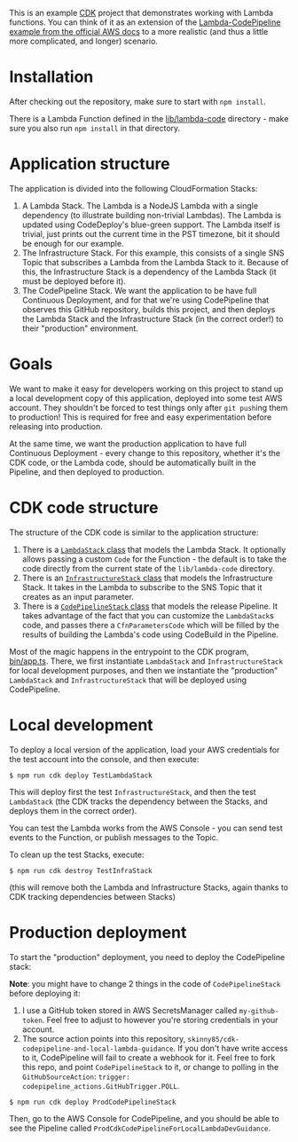 This is an example [CDK](https://github.com/aws/aws-cdk)
project that demonstrates working with Lambda functions.
You can think of it as an extension of the
[Lambda-CodePipeline example from the official AWS docs](https://docs.aws.amazon.com/de_de/cdk/latest/guide/codepipeline_example.html)
to a more realistic (and thus a little more complicated, and longer) scenario.

# Installation

After checking out the repository, make sure to start with `npm install`.

There is a Lambda Function defined in the [lib/lambda-code](lib/lambda-code) directory -
make sure you also run `npm install` in that directory.

# Application structure

The application is divided into the following CloudFormation Stacks:

1. A Lambda Stack. The Lambda is a NodeJS Lambda with a single dependency
  (to illustrate building non-trivial Lambdas).
  The Lambda is updated using CodeDeploy's blue-green support.
  The Lambda itself is trivial, just prints out the current time in the PST timezone,
  bit it should be enough for our example.
2. The Infrastructure Stack. For this example, this consists of a single SNS Topic
  that subscribes a Lambda from the Lambda Stack to it.
  Because of this, the Infrastructure Stack is a dependency of the Lambda Stack
  (it must be deployed before it).
3. The CodePipeline Stack. We want the application to be have full Continuous Deployment,
  and for that we're using CodePipeline that observes this GitHub repository,
  builds this project,
  and then deploys the Lambda Stack and the Infrastructure Stack
  (in the correct order!) to their "production" environment.

# Goals

We want to make it easy for developers working on this project to
stand up a local development copy of this application,
deployed into some test AWS account.
They shouldn't be forced to test things only after `git push`ing them to production!
This is required for free and easy experimentation before releasing into production.

At the same time, we want the production application to have full Continuous Deployment -
every change to this repository,
whether it's the CDK code, or the Lambda code,
should be automatically built in the Pipeline,
and then deployed to production.

# CDK code structure

The structure of the CDK code is similar to the application structure:

1. There is a [`LambdaStack` class](lib/lambda-stack.ts) that models
  the Lambda Stack. It optionally allows passing a custom `Code` for the Function -
  the default is to take the code directly from the current state of the
  `lib/lambda-code` directory.
2. There is an [`InfrastructureStack` class](lib/infrastructure-stack.ts)
  that models the Infrastructure Stack. It takes in the Lambda to subscribe to the
  SNS Topic that it creates as an input parameter.
3. There is a [`CodePipelineStack` class](lib/codepipeline-stack.ts)
  that models the release Pipeline. It takes advantage of the fact that
  you can customize the `LambdaStack`s code,
  and passes there a `CfnParametersCode` which will be filled by the
  results of building the Lambda's code using CodeBuild in the Pipeline.

Most of the magic happens in the entrypoint to the CDK program,
[bin/app.ts](bin/app.ts).
There, we first instantiate `LambdaStack` and `InfrastructureStack` for local development purposes,
and then we instantiate the "production" `LambdaStack` and `InfrastructureStack`
that will be deployed using CodePipeline.

# Local development

To deploy a local version of the application,
load your AWS credentials for the test account into the console,
and then execute:

```shell script
$ npm run cdk deploy TestLambdaStack
```

This will deploy first the test `InfrastructureStack`,
and then the test `LambdaStack`
(the CDK tracks the dependency between the Stacks,
and deploys them in the correct order).

You can test the Lambda works from the AWS Console -
you can send test events to the Function,
or publish messages to the Topic.

To clean up the test Stacks, execute:

```shell script
$ npm run cdk destroy TestInfraStack
```

(this will remove both the Lambda and Infrastructure Stacks,
again thanks to CDK tracking dependencies between Stacks)

# Production deployment

To start the "production" deployment,
you need to deploy the CodePipeline stack:

**Note**: you might have to change 2 things in the code of `CodePipelineStack` before deploying it:

1. I use a GitHub token stored in AWS SecretsManager called `my-github-token`.
  Feel free to adjust to however you're storing credentials in your account.
2. The source action points into this repository,
  `skinny85/cdk-codepipeline-and-local-lambda-guidance`.
  If you don't have write access to it,
  CodePipeline will fail to create a webhook for it.
  Feel free to fork this repo, and point `CodePipelineStack` to it,
  or change to polling in the `GitHubSourceAction`: `trigger: codepipeline_actions.GitHubTrigger.POLL`.

```shell script
$ npm run cdk deploy ProdCodePipelineStack
```

Then, go to the AWS Console for CodePipeline,
and you should be able to see the Pipeline called `ProdCdkCodePipelineForLocalLambdaDevGuidance`.
